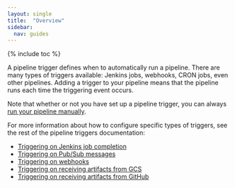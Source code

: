 ```yaml
---
layout: single
title:  "Overview"
sidebar:
  nav: guides
---
```


{% include toc %}

A pipeline trigger defines when to automatically run a pipeline. There are many
types of triggers available: Jenkins jobs, webhooks, CRON jobs, even other
pipelines. Adding a trigger to your pipeline means that the pipeline runs each
time the triggering event occurs.

Note that whether or not you have set up a pipeline trigger, you can always
[run your pipeline manually](/guides/user/pipeline/managing-pipelines#manually-run-a-pipeline).

For more information about how to configure
specific types of triggers, see the rest of the pipeline triggers
documentation:

<!-- TODO:add other links as they're added. -->
* [Triggering on Jenkins job completion](/guides/user/pipeline/triggers/jenkins/)
* [Triggering on Pub/Sub messages](/guides/user/pipeline/triggers/pubsub/)
* [Triggering on webhooks](/guides/user/pipeline/triggers/webhooks/)
* [Triggering on receiving artifacts from GCS](/guides/user/pipeline/triggers/gcs/)
* [Triggering on receiving artifacts from GitHub](/guides/user/pipeline/triggers/github/)

